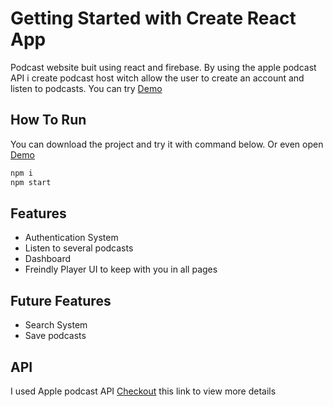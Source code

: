 # Getting Started with Create React App

Podcast website buit using react and firebase. By using the apple podcast API i create podcast host witch allow the user to create an account and listen to podcasts. You can try [Demo](https://ahmadeleiwa.github.io/Podcast/) 

## How To Run 
You can download the project and try it with command below. Or even open [Demo](https://ahmadeleiwa.github.io/Podcast/) 
```bash
npm i 
npm start
```
## Features
* Authentication System
* Listen to several podcasts
* Dashboard
* Freindly Player UI to keep with you in all pages
## Future Features
* Search System
* Save podcasts
## API 
I used Apple podcast API [Checkout](https://performance-partners.apple.com/search-api) this link to view more details
